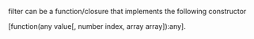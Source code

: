 filter can be a function/closure that implements the following constructor

[function(any value[, number index, array array]):any].
